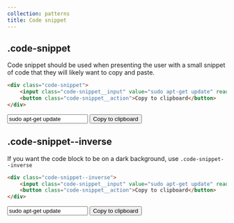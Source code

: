 ```yaml
---
collection: patterns
title: Code snippet
---
```


## .code-snippet

Code snippet should be used when presenting the user with a small snippet of code that they will likely want to copy and paste.

```html
<div class="code-snippet">
    <input class="code-snippet__input" value="sudo apt-get update" readonly="readonly">
    <button class="code-snippet__action">Copy to clipboard</button>
</div>
```

<div class="code-snippet">
    <input class="code-snippet__input" value="sudo apt-get update" readonly="readonly">
    <button class="code-snippet__action">Copy to clipboard</button>
</div>

## .code-snippet--inverse

If you want the code block to be on a dark background, use `.code-snippet--inverse`

```html
<div class="code-snippet--inverse">
    <input class="code-snippet__input" value="sudo apt-get update" readonly="readonly">
    <button class="code-snippet__action">Copy to clipboard</button>
</div>
```

<div class="code-snippet--inverse">
    <input class="code-snippet__input" value="sudo apt-get update" readonly="readonly">
    <button class="code-snippet__action">Copy to clipboard</button>
</div>
